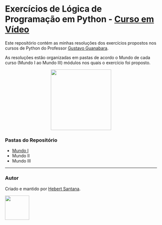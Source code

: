 # Exercícios de Lógica de Programação em Python - [Curso em Vídeo](https://www.cursoemvideo.com/)

Este repositório contém as minhas resoluções dos exercícios propostos nos cursos de Python do Professor [Gustavo Guanabara](https://github.com/gustavoguanabara).

As resoluções estão organizadas em pastas de acordo o Mundo de cada curso (Mundo I ao Mundo III) módulos nos quais o exercício foi proposto.


<p align="center">
  <img width="200" height="200" src="https://cdn3.iconfinder.com/data/icons/logos-and-brands-adobe/512/267_Python-512.png">
</p>

### Pastas do Repositório
* [Mundo I](https://github.com/hebert-santana/exercicios-curso-em-video-python/tree/main/Mundo%20I)
* Mundo II
* Mundo III


---

### Autor
Criado e mantido por [Hebert Santana](https://www.linkedin.com/in/hebert-santana/).

[<img src="https://avatars.githubusercontent.com/u/102166830?v=4" width=80>](https://www.linkedin.com/in/hebert-santana/)


